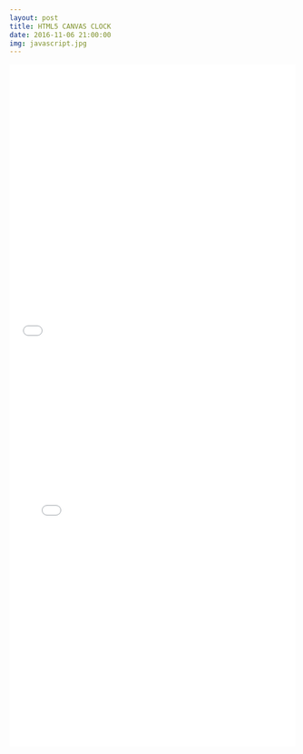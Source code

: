 ```yaml
---
layout: post
title: HTML5 CANVAS CLOCK
date: 2016-11-06 21:00:00
img: javascript.jpg
---
```

<iframe width="100%" height="500" src="/project/html/canvas/clock/index.html" frameborder="0" allowfullscreen></iframe>
<iframe width="100%" height="700" src="/project/html/canvas/clockAnimation/index.html" frameborder="0" allowfullscreen></iframe>
